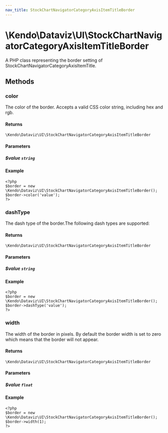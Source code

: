 ```yaml
---
nav_title: StockChartNavigatorCategoryAxisItemTitleBorder
---
```


# \Kendo\Dataviz\UI\StockChartNavigatorCategoryAxisItemTitleBorder

A PHP class representing the border setting of StockChartNavigatorCategoryAxisItemTitle.


## Methods

### color
The color of the border. Accepts a valid CSS color string, including hex and rgb.

#### Returns
`\Kendo\Dataviz\UI\StockChartNavigatorCategoryAxisItemTitleBorder`

#### Parameters

##### $value `string`



#### Example 
    <?php
    $border = new \Kendo\Dataviz\UI\StockChartNavigatorCategoryAxisItemTitleBorder();
    $border->color('value');
    ?>

### dashType
The dash type of the border.The following dash types are supported:

#### Returns
`\Kendo\Dataviz\UI\StockChartNavigatorCategoryAxisItemTitleBorder`

#### Parameters

##### $value `string`



#### Example 
    <?php
    $border = new \Kendo\Dataviz\UI\StockChartNavigatorCategoryAxisItemTitleBorder();
    $border->dashType('value');
    ?>

### width
The width of the border in pixels. By default the border width is set to zero which means that the border will not appear.

#### Returns
`\Kendo\Dataviz\UI\StockChartNavigatorCategoryAxisItemTitleBorder`

#### Parameters

##### $value `float`



#### Example 
    <?php
    $border = new \Kendo\Dataviz\UI\StockChartNavigatorCategoryAxisItemTitleBorder();
    $border->width(1);
    ?>

